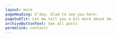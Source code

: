 ```yaml
---
layout: more
pageHeading: G’day. Glad to see you here.
pageSubTit: Let me tell you a bit more about me. 
archiveButtonText: See all posts
permalink: contact/
---
```


